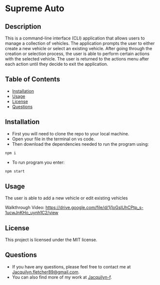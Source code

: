 # Supreme Auto

## Description

This is a command-line interface (CLI) application that allows users to manage a collection of vehicles. The application prompts the user to either create a new vehicle or select an existing vehicle. After going through the creation or selection process, the user is able to perform certain actions with the selected vehicle. The user is returned to the actions menu after each action until they decide to exit the application.

## Table of Contents

* [Installation](#installation)
* [Usage](#usage)
* [License](#license)
* [Questions](#questions)

## Installation

* First you will need to clone the repo to your local machine.
* Open your file in the terminal on vs code. 
* Then download the dependencies needed to run the program using:
 ```bash
 npm i
 ```
* To run program you enter:
 ```bash
 npm start
 ```

## Usage

The user is able to add a new vehicle or edit existing vehicles

Walkthrough Video:
https://drive.google.com/file/d/1j1oGsIUhCPtp_s-1ucwJnKHo_uynh1C2/view

## License

This project is licensed under the MIT license.


## Questions

* If you have any questions, please feel free to contact me at Jacquilyn.fletcher89@gmail.com.
* You can also find more of my work at [Jacquilyn-f](https://github.com/Jacquilyn-f).
